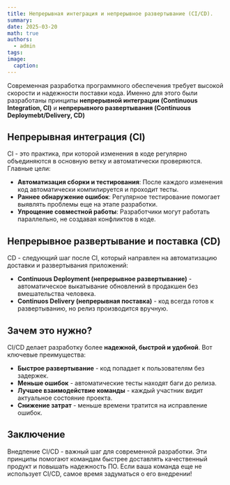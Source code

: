 ```yaml
---
title: Непрерывная интеграция и непрерывное развертывание (CI/CD).
summary: 
date: 2025-03-20
math: true
authors:
  - admin
tags:
image:
  caption: 
---
```


Современная разработка программного обеспечения требует высокой скорости и надежности поставки кода. Именно для этого были разработаны принципы **непрерывной интеграции (Continuous Integration, CI)** и **непрерывного развертывания (Continuous Deploymebt/Delivery, CD)**

## Непрерывная интеграция (CI)

CI - это практика, при которой изменения в коде регулярно объединяются в основную ветку и автоматически проверяются. 
Главные цели:
  - **Автоматизация сборки и тестирования**: После каждого изменения код автоматически компилируется и проходит тесты.
  - **Раннее обнаружение ошибок**: Регулярное тестирование помогает выявлять проблемы еще на этапе разработки.
  - **Упрощение совместной работы**: Разработчики могут работать параллельно, не создавая конфликтов в коде.
  
## Непрерывное развертывание и поставка (CD)

CD - следующий шаг после CI, который направлен на автоматизацию доставки и развертывания приложений:
  - **Continuous Deployment (непрерывное развертывание)** - автоматическое выкатывание обновлений в продакшен без вмешательства человека.
  - **Continuos Delivery (непрерывная поставка)** - код всегда готов к развертыванию, но релиз производится вручную.
  
## Зачем это нужно?

CI/CD делает разработку более **надежной, быстрой и удобной**. 
Вот ключевые преимущества:
  - **Быстрое развертывание** - код попадает к пользователям без задержек.
  - **Меньше ошибок** - автоматические тесты находят баги до релиза.
  - **Лучшее взаимодействие команды** - каждый участник видит актуальное состояние проекта.
  - **Снижение затрат** - меньше времени тратится на исправление ошибок.
  
## Заключение

Внедпение CI/CD - важный шаг для современной разработки. Эти принципы помогают командам быстрее доставлять качественный продукт и повышать надежность ПО. Если ваша команда еще не использует CI/CD, самое время задуматься о его внедрении!
